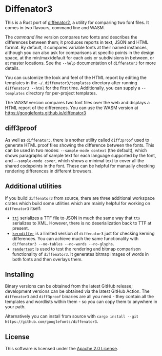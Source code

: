 # Diffenator3

This is a Rust port of
[diffenator2](https://github.com/googlefonts/diffenator2), a utility for
comparing two font files. It comes in two flavours, command line and
WASM.

The _command line_ version compares two fonts and describes the differences
between them; it produces reports in text, JSON and HTML format. By default,
it compares variable fonts at their named instances, although you can also
ask for comparisons at specific points in the design space, at the
min/max/default for each axis or subdivisions in between, or at master
locations. See the `--help` documentation of `diffenator3` for more details.

You can customize the look and feel of the HTML report by editing the templates
in the `~/.diffenator3/templates` directory after running `diffenator3 --html`
for the first time. Additionally, you can supply a `--templates` directory for
per-project templates.

The _WASM_ version compares two font files over the web and displays a HTML
report of the differences. You can use the WASM version at
https://googlefonts.github.io/diffenator3

## diff3proof

As well as `diffenator3`, there is another utility called `diff3proof` used
to generate HTML proof files showing the difference between the fonts. This
can be used in two modes: `--sample-mode context` (the default), which
shows paragraphs of sample text for each language supported by the font, and
`--sample-mode cover`, which shows a minimal text to cover all the shared
codepoints in the font. These can be helpful for manually checking rendering
differences in different browsers.

## Additional utilities

If you build `diffenator3` from source, there are three additional workspace
crates which build some utilities which are mainly helpful for working on
`diffenator3` itself:

- [`ttj`](ttj/) serializes a TTF file to JSON in much the same way that `ttx`
  serializes to XML. However, there is no deserialization back to TTF at
  present.
- [`kerndiffer`](kerndiffer/) is a limited version of `diffenator3` just for
  checking kerning differences. You can achieve much the same functionality
  with `diffenator3 --no-tables --no-words --no-glyphs`.
- [`rendertest`](rendertest/) is used to test the rendering and bitmap comparison
  functionality of `diffenator3`. It generates bitmap images of words in both
  fonts and then overlays them.

## Installing

Binary versions can be obtained from the latest GitHub release; development
versions can be obtained via the latest GitHub Action. The `diffenator3` and
`diff3proof` binaries are all you need - they contain all the templates and
wordlists within them - so you can copy them to anywhere in your path.

Alternatively you can install from source with
`cargo install --git https://github.com/googlefonts/diffenator3`.

## License

This software is licensed under the [Apache 2.0 License](LICENSE.md).
